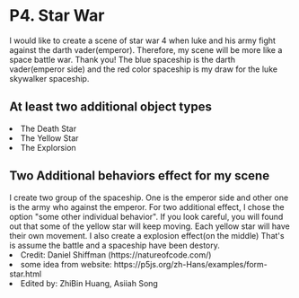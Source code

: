 <h1>P4. Star War</h1>

I would like to create a scene of star war 4 when luke and his army fight against the darth vader(emperor). Therefore, my scene will be more like a space battle war. Thank you! The blue spaceship is the darth vader(emperor side) and the red color spaceship is my draw for the luke skywalker spaceship.

<h2>At least two additional object types</h2>
<li>The Death Star</li>
<li>The Yellow Star</li>
<li>The Explorsion</li>

<h2>Two Additional behaviors effect for my scene</h2>
I create two group of the spaceship. One is the emperor side and other one is the army who against the emperor. For two additional effect, I chose the option "some other individual behavior". If you look careful, you will found out that some of the yellow star will keep moving. Each yellow star will have their own movement. I also create a explosion effect(on the middle) That's is assume the battle and a spaceship have been destory.


<li>Credit: Daniel Shiffman (https://natureofcode.com/)</li>
<li>some idea from website: https://p5js.org/zh-Hans/examples/form-star.html</li>
<li>Edited by: ZhiBin Huang, Asiiah Song</li>
